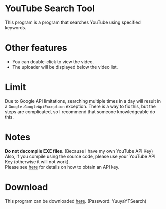 # YouTube Search Tool
This program is a program that searches YouTube using specified keywords.

# Other features
* You can double-click to view the video.
* The uploader will be displayed below the video list.

# Limit
Due to Google API limitations, searching multiple times in a day will result in a ```Google.GoogleApiException``` exception. There is a way to fix this, but the steps are complicated, so I recommend that someone knowledgeable do this.

# Notes
**Do not decompile EXE files**. (Because I have my own YouTube API Key)
<br>Also, if you compile using the source code, please use your YouTube API Key (otherwise it will not work).
<br>Please see [here](https://www.youtube.com/watch?v=uz7dY8qTFJw) for details on how to obtain an API key.

# Download
This program can be downloaded [here](https://github.com/YuuyaGitHub/CS-Apps-Repository/raw/main/YouTube%20Search%20Tool/YouTube%20Search%20Tool.zip). (Password: YuuyaYTSearch)
